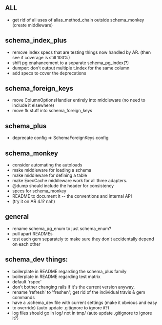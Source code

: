 ## ALL

* get rid of all uses of alias_method_chain outside schema_monkey (create middleware)

## schema_index_plus
* remove index specs that are testing things now handled by AR.  (then see if coverage is still 100%)
* shift pg enahancement to a separate schema_pg_index(?)
* dumper: don't output multiple t.index for the same column
* add specs to cover the deprecations

## schema_foreign_keys
* move ColumnOptionsHandler entirely into middleware (no need to include it elsewhere)
* move fk stuff into schema_foreign_keys

## schema_plus
* deprecate config => SchemaForeignKeys config


## schema_monkey
* consider automating the autoloads
* make middleware for loading a schema
* make middleware for defining a table
* make ExecCache middleware work for all three adapters.
* @dump should include the header for consistency
* specs for schema_monkey
* README to document it -- the conventions and internal API
* (try it on AR 4.1?  nah)

## general
* rename schema_pg_enum to just schema_enum?
* pull apart READMEs
* test each gem separately to make sure they don't accidentally depend on each other

## schema_dev things:

* boilerplate in README regarding the schema_plus family
* boilerplate in README regarding test matrix
* default 'rspec'
* don't bother changing rails if it's the current version anyway.
* rename 'refresh' to 'freshen'; get rid of the individual travis & gem commands
* have a .schema_dev file with current settings (make it obvious and easy
* to override) (auto update .gitignore to ignore it?)
* log files should go in log/ not in tmp/ (auto update .gitignore to ignore it?)